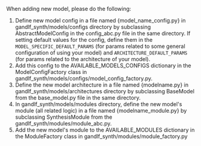 When adding new model, please do the following:
1. Define new model config in a file named {model_name_config.py} in gandlf_synth/models/configs directory by subclassing AbstractModelConfig in the config_abc.py file in the same directory. If setting default values for the config, define them in the `MODEL_SPECIFIC_DEFAULT_PARAMS` (for params related to some general configuration of using your model) and `ARCHITECTURE_DEFAULT_PARAMS` (for params related to the architecture of your model).
2. Add this config to the AVAILABLE_MODELS_CONFIGS dictionary in
the ModelConfigFactory class in gandlf_synth/models/configs/model_config_factory.py.
3. Define the new model architecture in a file named {modelname.py} in gandlf_synth/models/architectures directory by subclassing BaseModel from the base_model.py file in the same directory.
4. In gandlf_synth/models/modules directory, define the new model's module (all related logic) in a file named {modelname_module.py} by subclassing
SynthesisModule from the gandlf_synth/modules/module_abc.py.
5. Add the new model's module to the AVAILABLE_MODULES dictionary in the ModuleFactory class in gandlf_synth/modules/module_factory.py